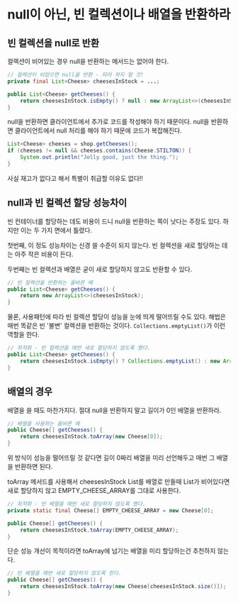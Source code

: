 # null이 아닌, 빈 컬렉션이나 배열을 반환하라


## 빈 컬렉션을 null로 반환

컬렉션이 비어있는 경우 null을 반환하는 메서드는 없어야 한다. 

```java
// 컬렉션이 비었으면 null을 반환 - 따라 하지 말 것!
private final List<Cheese> cheesesInStock = ...;

public List<Cheese> getCheeses() {
    return cheesesInStock.isEmpty() ? null : new ArrayList<>(cheesesInStock);
}
```

null을 반환하면 클라이언트에서 추가로 코드를 작성해야 하기 때문이다. null을 반환하면 클라이언트에서 null 처리를 해야 하기 때문에 코드가 복잡해진다.

```java
List<Cheese> cheeses = shop.getCheeses();
if (cheeses != null && cheeses.contains(Cheese.STILTON)) {
    System.out.println("Jolly good, just the thing.");
}
```

사실 재고가 없다고 해서 특별이 취급할 이유도 없다!!

## null과 빈 컬렉션 할당 성능차이

빈 컨테이너를 할당하는 데도 비용이 드니 null을 반환하는 쪽이 낫다는 주장도 있다. 하지만 이는 두 가지 면에서 틀렸다.

첫번째, 이 정도 성능차이는 신경 쓸 수준이 되지 않는다. 빈 컬렉션을 새로 할당하는 데는 아주 작은 비용이 든다.

두번째는 빈 컬렉션과 배열은 굳이 새로 할당하지 않고도 반환할 수 있다.

```java
// 빈 컬렉션을 반환하는 올바른 예
public List<Cheese> getCheeses() {
    return new ArrayList<>(cheesesInStock);
}
```

물론, 사용패턴에 따라 빈 컬렉션 할당이 성능을 눈에 띄게 떨어뜨릴 수도 있다. 
해법은 매번 똑같은 빈 '불변' 컬렉션을 반환하는 것이다. `Collections.emptyList()`가 이런 역할을 한다. 

```java
// 최적화 - 빈 컬렉션을 매번 새로 할당하지 않도록 했다.
public List<Cheese> getCheeses() {
    return cheesesInStock.isEmpty() ? Collections.emptyList() : new ArrayList<>(cheesesInStock);
}
```

## 배열의 경우

배열을 쓸 때도 마찬가지다. 절대 null을 반환하지 말고 길이가 0인 배열을 반환하라.

```java
// 배열을 사용하는 올바른 예
public Cheese[] getCheeses() {
    return cheesesInStock.toArray(new Cheese[0]);
}
```

위 방식이 성능을 떨어뜨릴 것 같다면 길이 0짜리 배열을 미리 선언해두고 매번 그 배열을 반환하면 된다.

toArray 메서드를 사용해서 cheesesInStock List를 배열로 만들때 List가 비어있다면 새로 할당하지 않고 EMPTY_CHEESE_ARRAY를 그대로 사용한다.

```java
// 최적화 - 빈 배열을 매번 새로 할당하지 않도록 했다.
private static final Cheese[] EMPTY_CHEESE_ARRAY = new Cheese[0];

public Cheese[] getCheeses() {
    return cheesesInStock.toArray(EMPTY_CHEESE_ARRAY);
}
```

단순 성능 개선이 목적이라면 toArray에 넘기는 배열을 미리 할당하는건 추천하지 않는다.

```java
// 빈 배열을 매번 새로 할당하지 않도록 한다.
public Cheese[] getCheeses() {
    return cheesesInStock.toArray(new Cheese[cheesesInStock.size()]);
}
```